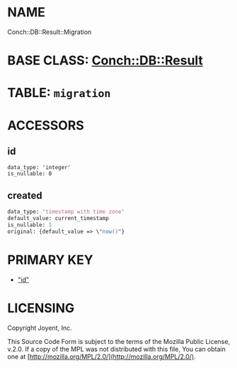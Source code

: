 # NAME

Conch::DB::Result::Migration

# BASE CLASS: [Conch::DB::Result](../modules/Conch::DB::Result)

# TABLE: `migration`

# ACCESSORS

## id

```
data_type: 'integer'
is_nullable: 0
```

## created

```perl
data_type: 'timestamp with time zone'
default_value: current_timestamp
is_nullable: 1
original: {default_value => \"now()"}
```

# PRIMARY KEY

- ["id"](#id)

# LICENSING

Copyright Joyent, Inc.

This Source Code Form is subject to the terms of the Mozilla Public License,
v.2.0. If a copy of the MPL was not distributed with this file, You can obtain
one at [http://mozilla.org/MPL/2.0/](http://mozilla.org/MPL/2.0/).
